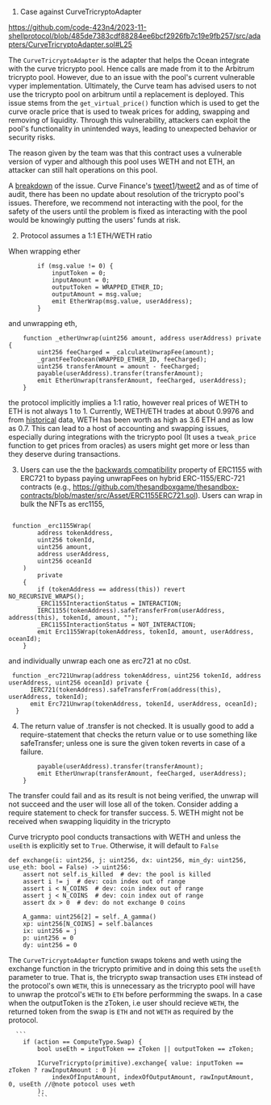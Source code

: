
1. Case against CurveTricryptoAdapter

https://github.com/code-423n4/2023-11-shellprotocol/blob/485de7383cdf88284ee6bcf2926fb7c19e9fb257/src/adapters/CurveTricryptoAdapter.sol#L25

The `CurveTricryptoAdapter` is the adapter that helps the Ocean integrate with the curve tricrypto pool. Hence calls are made from it to the Arbitrum tricrypto pool. However, due to an issue with the pool's current vulnerable vyper implementation. Ultimately, the Curve team has advised users to not use the tricrypto pool on arbitrum until a replacement is deployed. This issue stems from the `get_virtual_price()` function which is used to get the curve oracle price that is used to tweak prices for adding, swapping and removing of liquidity. Through this vulnerability, attackers can exploit the pool's functionality in unintended ways, leading to unexpected behavior or security risks. 

The reason given by the team was that this contract uses a vulnerable version of vyper and although this pool uses WETH and not ETH, an attacker can still halt operations on this pool.

A [breakdown](https://rekt.news/curve-vyper-rekt/) of the issue. Curve Finance's [tweet1](https://twitter.com/CurveFinance/status/1685933800088391680)/[tweet2](https://twitter.com/CurveFinance/status/1692170455598465341) and as of time of audit, there has been no update about resolution of the tricrypto pool's issues. Therefore, we recommend not interacting with the pool, for the safety of the users until the problem is fixed as interacting with the pool would be knowingly putting the users' funds at risk.


2. Protocol assumes a 1:1 ETH/WETH ratio

When wrapping ether
```
        if (msg.value != 0) {
            inputToken = 0;
            inputAmount = 0;
            outputToken = WRAPPED_ETHER_ID;
            outputAmount = msg.value;
            emit EtherWrap(msg.value, userAddress);
        } 
```
and unwrapping eth,
```
    function _etherUnwrap(uint256 amount, address userAddress) private {
        uint256 feeCharged = _calculateUnwrapFee(amount);
        _grantFeeToOcean(WRAPPED_ETHER_ID, feeCharged);
        uint256 transferAmount = amount - feeCharged;
        payable(userAddress).transfer(transferAmount);
        emit EtherUnwrap(transferAmount, feeCharged, userAddress);
    }
```

the protocol implicitly implies a 1:1 ratio, however real prices of WETH to ETH is not always 1 to 1. Currently, WETH/ETH trades at about 0.9976 and from [historical](https://www.coingecko.com/en/coins/weth) data, WETH has been worth as high as 3.6 ETH and as low as 0.7. This can lead to a host of accounting and swapping issues, especially during integrations with the tricrypto pool (It uses a `tweak_price` function to get prices from oracles) as users might get more or less than they deserve during transactions.


3. Users can use the the [backwards compatibility](https://eips.ethereum.org/EIPS/eip-1155) property of ERC1155 with ERC721 to bypass paying unwrapFees on hybrid ERC-1155/ERC-721 contracts (e.g., https://github.com/thesandboxgame/thesandbox-contracts/blob/master/src/Asset/ERC1155ERC721.sol). Users can wrap in bulk the NFTs as erc1155,
```

 function _erc1155Wrap(
        address tokenAddress,
        uint256 tokenId,
        uint256 amount,
        address userAddress,
        uint256 oceanId
    )
        private
    {
        if (tokenAddress == address(this)) revert NO_RECURSIVE_WRAPS();
        _ERC1155InteractionStatus = INTERACTION;
        IERC1155(tokenAddress).safeTransferFrom(userAddress, address(this), tokenId, amount, "");
        _ERC1155InteractionStatus = NOT_INTERACTION;
        emit Erc1155Wrap(tokenAddress, tokenId, amount, userAddress, oceanId);
    }
```
 and individually unwrap each one as erc721 at no c0st.
  ```
   function _erc721Unwrap(address tokenAddress, uint256 tokenId, address userAddress, uint256 oceanId) private {
        IERC721(tokenAddress).safeTransferFrom(address(this), userAddress, tokenId);
        emit Erc721Unwrap(tokenAddress, tokenId, userAddress, oceanId);
    }
```
4. The return value of .transfer is not checked. It is usually good to add a require-statement that checks the return value or to use something like safeTransfer; unless one is sure the given token reverts in case of a failure.

```
        payable(userAddress).transfer(transferAmount);
        emit EtherUnwrap(transferAmount, feeCharged, userAddress);
    }

```
The transfer could fail and as its result is not being verified, the unwrap will not succeed and the user will lose all of the token. Consider adding a require statement to check for transfer success.
5. WETH might not be received when swapping liquidity in the tricrypto

Curve tricrypto pool conducts transactions with WETH and unless the `useEth` is explicitly set to `True`. Otherwise, it will default to `False` 
```
def exchange(i: uint256, j: uint256, dx: uint256, min_dy: uint256, use_eth: bool = False) -> uint256:
    assert not self.is_killed  # dev: the pool is killed
    assert i != j  # dev: coin index out of range
    assert i < N_COINS  # dev: coin index out of range
    assert j < N_COINS  # dev: coin index out of range
    assert dx > 0  # dev: do not exchange 0 coins

    A_gamma: uint256[2] = self._A_gamma()
    xp: uint256[N_COINS] = self.balances
    ix: uint256 = j
    p: uint256 = 0
    dy: uint256 = 0
```


The `CurveTricryptoAdapter` function swaps tokens and weth using the exchange function in the tricrypto primitive and in doing this sets the `useEth` parameter to true. That is, the tricrypto swap transaction uses `ETH` instead of the protocol's own `WETH`, this is unnecessary as the tricrypto pool will have to unwrap the protcol's `WETH` to `ETH` before performming the swaps. In a case when the outputToken is the zToken, i.e user should recieve `WETH`, the returned token from the swap is `ETH` and not `WETH` as required by the protocol. 
      
      ```
        if (action == ComputeType.Swap) {
            bool useEth = inputToken == zToken || outputToken == zToken;

            ICurveTricrypto(primitive).exchange{ value: inputToken == zToken ? rawInputAmount : 0 }(
                indexOfInputAmount, indexOfOutputAmount, rawInputAmount, 0, useEth //@note potocol uses weth
            );
            ```


